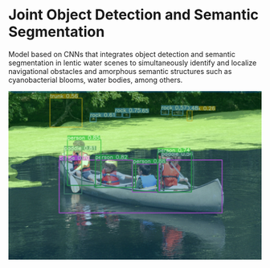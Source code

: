 # Joint Object Detection and Semantic Segmentation
Model based on CNNs that integrates object detection and semantic segmentation in lentic water scenes to simultaneously identify and localize navigational obstacles and amorphous semantic structures such as cyanobacterial blooms, water bodies, among others.

<img src="data/githubimage/000001.jpg">